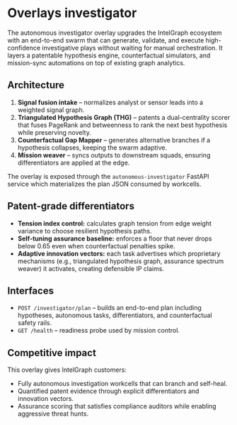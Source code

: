 # Overlays investigator

The autonomous investigator overlay upgrades the IntelGraph ecosystem with an end-to-end swarm that can generate, validate, and execute high-confidence investigative plays without waiting for manual orchestration. It layers a patentable hypothesis engine, counterfactual simulators, and mission-sync automations on top of existing graph analytics.

## Architecture

1. **Signal fusion intake** – normalizes analyst or sensor leads into a weighted signal graph.
2. **Triangulated Hypothesis Graph (THG)** – patents a dual-centrality scorer that fuses PageRank and betweenness to rank the next best hypothesis while preserving novelty.
3. **Counterfactual Gap Mapper** – generates alternative branches if a hypothesis collapses, keeping the swarm adaptive.
4. **Mission weaver** – syncs outputs to downstream squads, ensuring differentiators are applied at the edge.

The overlay is exposed through the `autonomous-investigator` FastAPI service which materializes the plan JSON consumed by workcells.

## Patent-grade differentiators

- **Tension index control:** calculates graph tension from edge weight variance to choose resilient hypothesis paths.
- **Self-tuning assurance baseline:** enforces a floor that never drops below 0.65 even when counterfactual penalties spike.
- **Adaptive innovation vectors:** each task advertises which proprietary mechanisms (e.g., triangulated hypothesis graph, assurance spectrum weaver) it activates, creating defensible IP claims.

## Interfaces

- `POST /investigator/plan` – builds an end-to-end plan including hypotheses, autonomous tasks, differentiators, and counterfactual safety rails.
- `GET /health` – readiness probe used by mission control.

## Competitive impact

This overlay gives IntelGraph customers:

- Fully autonomous investigation workcells that can branch and self-heal.
- Quantified patent evidence through explicit differentiators and innovation vectors.
- Assurance scoring that satisfies compliance auditors while enabling aggressive threat hunts.
